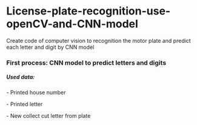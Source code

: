 # License-plate-recognition-use-openCV-and-CNN-model
Create code of computer vision to recognition the motor plate and predict each letter and digit by CNN model
<h3>First process: CNN model to predict letters and digits</h3>
<h5>Used data:</h5>
<p>- Printed house number</p>
<p>- Printed letter</p>
<p>- New collect cut letter from plate</p>
